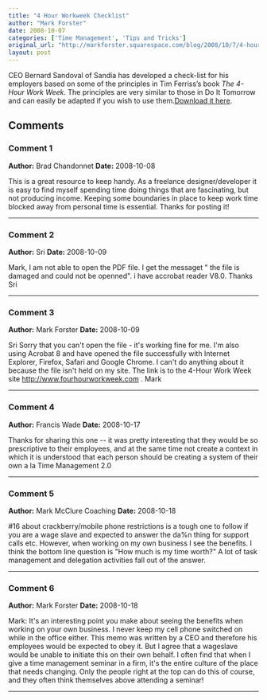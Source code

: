 ```yaml
---
title: "4 Hour Workweek Checklist"
author: "Mark Forster"
date: 2008-10-07
categories: ['Time Management', 'Tips and Tricks']
original_url: "http://markforster.squarespace.com/blog/2008/10/7/4-hour-workweek-checklist.html"
layout: post
---
```


CEO Bernard Sandoval of Sandia has developed a check-list for his employers based on some of the principles in Tim Ferriss’s book *The 4-Hour Work Week*. The principles are very similar to those in Do It Tomorrow and can easily be adapted if you wish to use them.[Download it here](http://www.fourhourworkweek.com/blog/wp-content/uploads/2008/08/sandia-4hww-corporate-guide-being-more-productive-2.pdf).

## Comments

### Comment 1
**Author:** Brad Chandonnet
**Date:** 2008-10-08

This is a great resource to keep handy. As a freelance designer/developer it is easy to find myself spending time doing things that are fascinating, but not producing income. Keeping some boundaries in place to keep work time blocked away from personal time is essential.
Thanks for posting it!

---

### Comment 2
**Author:** Sri
**Date:** 2008-10-09

Mark,
I am not able to open the PDF file. I get the messaget " the file is damaged and could not be openned". i have accrobat reader V8.0.
Thanks
Sri

---

### Comment 3
**Author:** Mark Forster
**Date:** 2008-10-09

Sri
Sorry that you can't open the file - it's working fine for me. I'm also using Acrobat 8 and have opened the file successfully with Internet Explorer, Firefox, Safari and Google Chrome.
I can't do anything about it because the file isn't held on my site. The link is to the 4-Hour Work Week site <http://www.fourhourworkweek.com> .
Mark

---

### Comment 4
**Author:** Francis Wade
**Date:** 2008-10-17

Thanks for sharing this one -- it was pretty interesting that they would be so prescriptive to their employees, and at the same time not create a context in which it is understood that each person should be creating a system of their own a la Time Management 2.0

---

### Comment 5
**Author:** Mark McClure Coaching
**Date:** 2008-10-18

#16 about crackberry/mobile phone restrictions is a tough one to follow if you are a wage slave and expected to answer the da%n thing for support calls etc. However, when working on my own business I see the benefits.
I think the bottom line question is "How much is my time worth?" A lot of task management and delegation activities fall out of the answer.

---

### Comment 6
**Author:** Mark Forster
**Date:** 2008-10-18

Mark:
It's an interesting point you make about seeing the benefits when working on your own business. I never keep my cell phone switched on while in the office either.
This memo was written by a CEO and therefore his employees would be expected to obey it. But I agree that a wageslave would be unable to initiate this on their own behalf.
I often find that when I give a time management seminar in a firm, it's the entire culture of the place that needs changing. Only the people right at the top can do this of course, and they often think themselves above attending a seminar!

---

